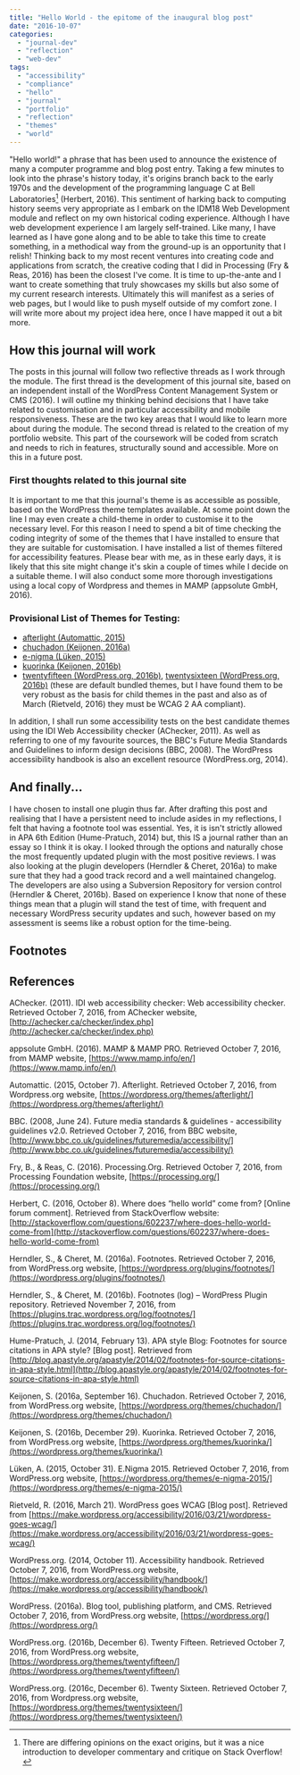 ```yaml
---
title: "Hello World - the epitome of the inaugural blog post"
date: "2016-10-07"
categories: 
  - "journal-dev"
  - "reflection"
  - "web-dev"
tags: 
  - "accessibility"
  - "compliance"
  - "hello"
  - "journal"
  - "portfolio"
  - "reflection"
  - "themes"
  - "world"
---
```


"Hello world!" a phrase that has been used to announce the existence of many a computer programme and blog post entry. Taking a few minutes to look into the phrase's history today, it's origins branch back to the early 1970s and the development of the programming language C at Bell Laboratories[^1] (Herbert, 2016). This sentiment of harking back to computing history seems very appropriate as I embark on the IDM18 Web Development module and reflect on my own historical coding experience. Although I have web development experience I am largely self-trained. Like many, I have learned as I have gone along and to be able to take this time to create something, in a methodical way from the ground-up is an opportunity that I relish! Thinking back to my most recent ventures into creating code and applications from scratch, the creative coding that I did in Processing (Fry & Reas, 2016) has been the closest I've come. It is time to up-the-ante and I want to create something that truly showcases my skills but also some of my current research interests. Ultimately this will manifest as a series of web pages, but I would like to push myself outside of my comfort zone. I will write more about my project idea here, once I have mapped it out a bit more.

## How this journal will work

The posts in this journal will follow two reflective threads as I work through the module. The first thread is the development of this journal site, based on an independent install of the WordPress Content Management System or CMS (2016). I will outline my thinking behind decisions that I have take related to customisation and in particular accessibility and mobile responsiveness. These are the two key areas that I would like to learn more about during the module. The second thread is related to the creation of my portfolio website. This part of the coursework will be coded from scratch and needs to rich in features, structurally sound and accessible. More on this in a future post.

### First thoughts related to this journal site

It is important to me that this journal's theme is as accessible as possible, based on the WordPress theme templates available. At some point down the line I may even create a child-theme in order to customise it to the necessary level. For this reason I need to spend a bit of time checking the coding integrity of some of the themes that I have installed to ensure that they are suitable for customisation. I have installed a list of themes filtered for accessibility features. Please bear with me, as in these early days, it is likely that this site might change it's skin a couple of times while I decide on a suitable theme. I will also conduct some more thorough investigations using a local copy of Wordpress and themes in MAMP (appsolute GmbH, 2016).

### Provisional List of Themes for Testing:

- [afterlight (Automattic, 2015)](https://wordpress.org/themes/afterlight/)
- [chuchadon (Keijonen, 2016a)](https://wordpress.org/themes/search/chuchadon/)
- [e-nigma (Lüken, 2015)](https://wordpress.org/themes/e-nigma-2015/)
- [kuorinka (Keijonen, 2016b)](https://wordpress.org/themes/kuorinka/)
- [twentyfifteen (WordPress.org, 2016b)](https://wordpress.org/themes/twentyfifteen/), [twentysixteen (WordPress.org, 2016b)](https://wordpress.org/themes/twentysixteen/) (these are default bundled themes, but I have found them to be very robust as the basis for child themes in the past and also as of March (Rietveld, 2016) they must be WCAG 2 AA compliant).

In addition, I shall run some accessibility tests on the best candidate themes using the IDI Web Accessibility checker (AChecker, 2011). As well as referring to one of my favourite sources, the BBC's Future Media Standards and Guidelines to inform design decisions (BBC, 2008). The WordPress accessibility handbook is also an excellent resource (WordPress.org, 2014).

## And finally...

I have chosen to install one plugin thus far. After drafting this post and realising that I have a persistent need to include asides in my reflections, I felt that having a footnote tool was essential. Yes, it is isn't strictly allowed in APA 6th Edition (Hume-Pratuch, 2014) but, this IS a journal rather than an essay so I think it is okay. I looked through the options and naturally chose the most frequently updated plugin with the most positive reviews. I was also looking at the plugin developers (Herndler & Cheret, 2016a) to make sure that they had a good track record and a well maintained changelog. The developers are also using a Subversion Repository for version control (Herndler & Cheret, 2016b). Based on experience I know that none of these things mean that a plugin will stand the test of time, with frequent and necessary WordPress security updates and such, however based on my assessment is seems like a robust option for the time-being.

## Footnotes

## References

AChecker. (2011). IDI web accessibility checker: Web accessibility checker. Retrieved October 7, 2016, from AChecker website, [http://achecker.ca/checker/index.php](http://achecker.ca/checker/index.php)

appsolute GmbH. (2016). MAMP & MAMP PRO. Retrieved October 7, 2016, from MAMP website, [https://www.mamp.info/en/](https://www.mamp.info/en/)

Automattic. (2015, October 7). Afterlight. Retrieved October 7, 2016, from Wordpress.org website, [https://wordpress.org/themes/afterlight/](https://wordpress.org/themes/afterlight/)

BBC. (2008, June 24). Future media standards & guidelines - accessibility guidelines v2.0. Retrieved October 7, 2016, from BBC website, [http://www.bbc.co.uk/guidelines/futuremedia/accessibility/](http://www.bbc.co.uk/guidelines/futuremedia/accessibility/)

Fry, B., & Reas, C. (2016). Processing.Org. Retrieved October 7, 2016, from Processing Foundation website, [https://processing.org/](https://processing.org/)

Herbert, C. (2016, October 8). Where does “hello world” come from? \[Online forum comment\]. Retrieved from StackOverflow website: [http://stackoverflow.com/questions/602237/where-does-hello-world-come-from](http://stackoverflow.com/questions/602237/where-does-hello-world-come-from)

Herndler, S., & Cheret, M. (2016a). Footnotes. Retrieved October 7, 2016, from WordPress.org website, [https://wordpress.org/plugins/footnotes/](https://wordpress.org/plugins/footnotes/)

Herndler, S., & Cheret, M. (2016b). Footnotes (log) – WordPress Plugin repository. Retrieved November 7, 2016, from [https://plugins.trac.wordpress.org/log/footnotes/](https://plugins.trac.wordpress.org/log/footnotes/)

Hume-Pratuch, J. (2014, February 13). APA style Blog: Footnotes for source citations in APA style? \[Blog post\]. Retrieved from [http://blog.apastyle.org/apastyle/2014/02/footnotes-for-source-citations-in-apa-style.html](http://blog.apastyle.org/apastyle/2014/02/footnotes-for-source-citations-in-apa-style.html)

Keijonen, S. (2016a, September 16). Chuchadon. Retrieved October 7, 2016, from WordPress.org website, [https://wordpress.org/themes/chuchadon/](https://wordpress.org/themes/chuchadon/)

Keijonen, S. (2016b, December 29). Kuorinka. Retrieved October 7, 2016, from WordPress.org website, [https://wordpress.org/themes/kuorinka/](https://wordpress.org/themes/kuorinka/)

Lüken, A. (2015, October 31). E.Nigma 2015. Retrieved October 7, 2016, from WordPress.org website, [https://wordpress.org/themes/e-nigma-2015/](https://wordpress.org/themes/e-nigma-2015/)

Rietveld, R. (2016, March 21). WordPress goes WCAG \[Blog post\]. Retrieved from [https://make.wordpress.org/accessibility/2016/03/21/wordpress-goes-wcag/](https://make.wordpress.org/accessibility/2016/03/21/wordpress-goes-wcag/)

WordPress.org. (2014, October 11). Accessibility handbook. Retrieved October 7, 2016, from WordPress.org website, [https://make.wordpress.org/accessibility/handbook/](https://make.wordpress.org/accessibility/handbook/)

WordPress. (2016a). Blog tool, publishing platform, and CMS. Retrieved October 7, 2016, from WordPress.org website, [https://wordpress.org/](https://wordpress.org/)

WordPress.org. (2016b, December 6). Twenty Fifteen. Retrieved October 7, 2016, from WordPress.org website, [https://wordpress.org/themes/twentyfifteen/](https://wordpress.org/themes/twentyfifteen/)

WordPress.org. (2016c, December 6). Twenty Sixteen. Retrieved October 7, 2016, from Wordpress.org website, [https://wordpress.org/themes/twentysixteen/](https://wordpress.org/themes/twentysixteen/)

[^1]: There are differing opinions on the exact origins, but it was a nice introduction to developer commentary and critique on Stack Overflow!